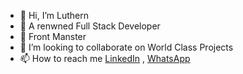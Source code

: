 - 👋 Hi, I’m Luthern
- 👀 A renwned Full Stack Developer
- 🌱 Front Manster
- 💞️ I’m looking to collaborate on World Class Projects
- 📫 How to reach me [LinkedIn](https://www.linkedin.com/in/ibrahim-ajayi-5359a6104/) , [WhatsApp](https://wa.me/2349050187732)

<!---
Luthern010/Luthern010 is a ✨ special ✨ repository because its `README.md` (this file) appears on your GitHub profile.
You can click the Preview link to take a look at your changes.
--->
